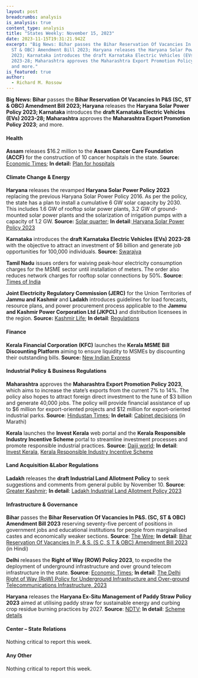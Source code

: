 ```yaml
---
layout: post
breadcrumbs: analysis
is_analysis: true
content_type: analysis
title: "States Weekly: November 15, 2023"
date: 2023-11-15T19:31:21.942Z
excerpt: "Big News: Bihar passes the Bihar Reservation Of Vacancies In P&S (SC,
  ST & OBC) Amendment Bill 2023; Haryana releases the Haryana Solar Power Policy
  2023; Karnataka introduces the draft Karnataka Electric Vehicles (EVs)
  2023-28; Maharashtra approves the Maharashtra Export Promotion Policy 2023;
  and more."
is_featured: true
author:
  - Richard M. Rossow
---
```

**Big News: Bihar** passes the **Bihar Reservation Of Vacancies In P&S (SC, ST & OBC) Amendment Bill 2023; Haryana** releases the **Haryana Solar Power Policy 2023; Karnataka** introduces the **draft Karnataka Electric Vehicles (EVs) 2023-28; Maharashtra** approves the **Maharashtra Export Promotion Policy 2023**; and more.



#### Health 

**Assam** releases $16.2 million to the **Assam Cancer Care Foundation (ACCF)** for the construction of 10 cancer hospitals in the state. S**ource:** [Economic Times](https://government.economictimes.indiatimes.com/news/healthcare/assam-to-get-10-new-cancer-hospitals-govt-to-invest-rs-135-cr-in-first-phase/105072290); **In detail:** [Plan for hospitals](https://www.assamcancercarefoundation.org/distributed-model-cancer-care.html)

#### Climate Change & Energy

**Haryana** releases the revamped **Haryana Solar Power Policy 2023** replacing the previous Haryana Solar Power Policy 2016. As per the policy, the state has a plan to install a cumulative 6 GW solar capacity by 2030. This includes 1.6 GW of rooftop solar power plants, 3.2 GW of ground-mounted solar power plants and the solarization of irrigation pumps with a capacity of 1.2 GW. **Source:** [Solar quarter](https://solarquarter.com/2023/11/10/haryana-unveils-ambitious-draft-solar-power-policy-2023-to-boost-renewable-energy/); **In detail**:[ Haryana Solar Power Policy 2023](https://cdnbbsr.s3waas.gov.in/s3f80ff32e08a25270b5f252ce39522f72/uploads/2023/11/20231107830401647.pdf)

**Karnataka** introduces the **draft Karnataka Electric Vehicles (EVs) 2023-28** with the objective to attract an investment of $6 billion and generate job opportunities for 100,000 individuals. **Source:** [Swarajya](https://swarajyamag.com/infrastructure/karnatakas-ev-roadmap-revised-policy-2023-28-aims-for-model-ev-cities-incentives-and-one-lakh-job-opportunities)

**Tamil Nadu** issues orders for waiving peak-hour electricity consumption charges for the MSME sector until installation of meters. The order also reduces network charges for rooftop solar connections by 50%. **Source**: [Times of India](https://timesofindia.indiatimes.com/city/chennai/tamil-nadu-issues-go-to-waive-peak-hour-electricity-charges-for-msme-sector-but-industries-not-satisfied/articleshow/105149531.cms)

**Joint Electricity Regulatory Commission (JERC)** for the Union Territories of **Jammu and Kashmir** and **Ladakh** introduces guidelines for load forecasts, resource plans, and power procurement process applicable to the **Jammu and Kashmir Power Corporation Ltd (JKPCL)** and distribution licensees in the region. **Source:** [Kashmir Life](https://kashmirlife.net/jerc-comes-up-with-regulations-for-power-procurement-process-332608/); **In detail**: [Regulations](https://jercjkl.nic.in/pdf/JERC%20JKL%20(Guidelines%20for%20Load%20Forecasts,%20Resources%20Plans,%20and%20Power%20Procurement%20Process)%20Regulations,%202023_after%20meeting%20v2%20(1).pdf)



#### Finance

**Kerala Financial Corporation (KFC)** launches the **Kerala MSME Bill Discounting Platform** aiming to ensure liquidity to MSMEs by discounting their outstanding bills. **Source:** [New Indian Express](https://www.newindianexpress.com/cities/thiruvananthapuram/2023/nov/11/fm-k-n-balagopal-launches-kerala-msme-bill-discounting-platform-2631970.html)



#### Industrial Policy & Business Regulations  

**Maharashtra** approves the **Maharashtra Export Promotion Policy 2023**, which aims to increase the state’s exports from the current 7% to 14%. The policy also hopes to attract foreign direct investment to the tune of $3 billion and generate 40,000 jobs. The policy will provide financial assistance of up to $6 million for export-oriented projects and $12 million for export-oriented industrial parks. **Source**: [Hindustan Times](https://www.hindustantimes.com/cities/mumbai-news/govt-approves-policy-to-double-exports-101699471477938.html); **In detail**: [Cabinet decisions](https://www.maharashtra.gov.in/Upload/PDF/08-11-2023_Cabinet_Decisions_Meeting_No_52.pdf) (in Marathi)

**Kerala** launches the **Invest Kerala** web portal and the **Kerala Responsible Industry Incentive Scheme** portal to streamline investment processes and promote responsible industrial practices. **Source**: [Daiji world](https://www.daijiworld.com/news/newsDisplay?newsID=1137535); **In detail**: [Invest Kerala](https://invest.kerala.gov.in/), [Kerala Responsible Industry Incentive Scheme](https://kriis.kerala.gov.in/index.php/launch)



#### Land Acquisition &Labor Regulations  

**Ladakh** releases the **draft Industrial Land Allotment Policy** to seek suggestions and comments from general public by November 10. **Source**: [Greater Kashmir](https://www.greaterkashmir.com/ladakh/ladakh-industrial-land-allotment-policy-2023-put-into-public-domain/); **In detail**: [Ladakh Industrial Land Allotment Policy 2023](https://cdnbbsr.s3waas.gov.in/s395192c98732387165bf8e396c0f2dad2/uploads/2023/10/20231026111643071.pdf)



#### Infrastructure & Governance

**Bihar** passes the **Bihar Reservation Of Vacancies In P&S. (SC, ST & OBC) Amendment Bill 2023** reserving seventy-five percent of positions in government jobs and educational institutions for people from marginalised castes and economically weaker sections. **Source**: [The Wire](https://thewire.in/government/bihar-extends-caste-based-reservation-from-50-percent-to-65-percent); **In detail**: [Bihar Reservation Of Vacancies In P. & S. (S C, S T & OBC) Amendment Bill 2023](https://egazette.bih.nic.in/GazettePublished/954_2_2023.pdf#page=1) (in Hindi)

**Delhi** releases the **Right of Way (ROW) Policy 2023**, to expedite the deployment of underground infrastructure and over ground telecom infrastructure in the state. **Source**: [Economic Times](https://telecom.economictimes.indiatimes.com/news/policy/delhi-government-releases-row-policy-to-expedite-deployment-of-telecom-infrastructure/105004744); **In detail**: [The Delhi Right of Way (RoW) Policy for Underground Infrastructure and Over-ground Telecommunications Infrastructure, 2023](https://udd.delhi.gov.in/sites/default/files/UD/circulars-orders/row_policy_2023_01.11.2023.pdf)

**Haryana** releases the **Haryana Ex-Situ Management of Paddy Straw Policy 2023** aimed at utilising paddy straw for sustainable energy and curbing crop residue burning practices by 2027. **Source**: [NDTV](https://www.ndtv.com/india-news/haryana-unveils-policy-to-eliminate-crop-residue-curb-stubble-burning-4559227); **In detail**: [Scheme details](https://acrobat.adobe.com/id/urn:aaid:sc:VA6C2:9f602e54-5e0a-46b2-a8d0-15ed7d159065)



#### Center – State Relations 

Nothing critical to report this week.



#### Any Other

Nothing critical to report this week.